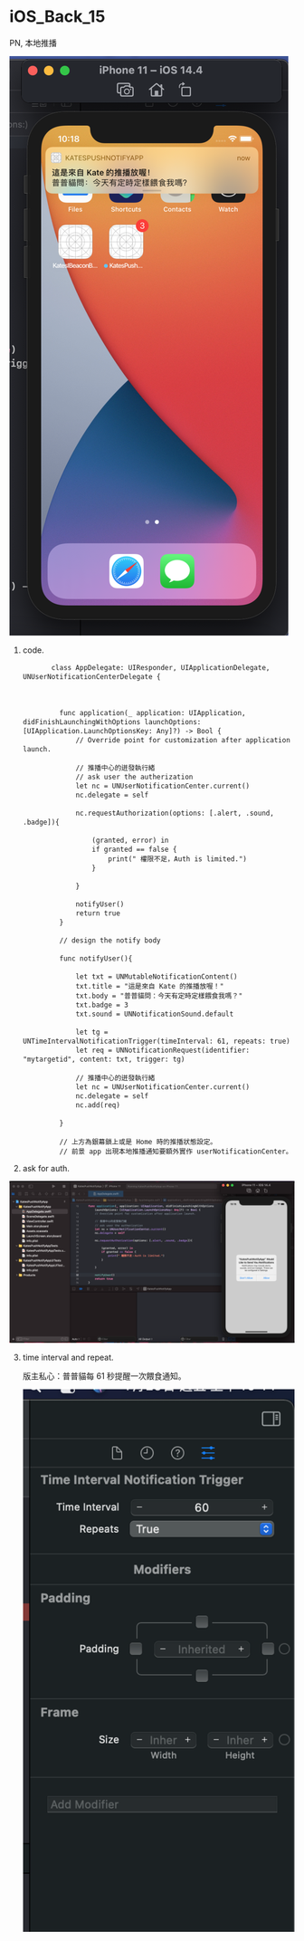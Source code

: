 # iOS_Back_15
PN, 本地推播


![](https://raw.githubusercontent.com/QueenieCplusplus/iOS_Back_15/main/output%202.png)


1. code.


              class AppDelegate: UIResponder, UIApplicationDelegate, UNUserNotificationCenterDelegate {



                func application(_ application: UIApplication, didFinishLaunchingWithOptions launchOptions: [UIApplication.LaunchOptionsKey: Any]?) -> Bool {
                    // Override point for customization after application launch.

                    // 推播中心的迸發執行緒
                    // ask user the autherization
                    let nc = UNUserNotificationCenter.current()
                    nc.delegate = self

                    nc.requestAuthorization(options: [.alert, .sound, .badge]){

                        (granted, error) in
                        if granted == false {
                            print(" 權限不足，Auth is limited.")
                        }

                    }

                    notifyUser()
                    return true
                }

                // design the notify body

                func notifyUser(){

                    let txt = UNMutableNotificationContent()
                    txt.title = "這是來自 Kate 的推播放喔！"
                    txt.body = "普普貓問：今天有定時定樣餵食我嗎？"
                    txt.badge = 3
                    txt.sound = UNNotificationSound.default

                    let tg = UNTimeIntervalNotificationTrigger(timeInterval: 61, repeats: true)
                    let req = UNNotificationRequest(identifier: "mytargetid", content: txt, trigger: tg)

                    // 推播中心的迸發執行緒
                    let nc = UNUserNotificationCenter.current()
                    nc.delegate = self
                    nc.add(req)

                }

                // 上方為銀幕鎖上或是 Home 時的推播狀態設定。
                // 前景 app 出現本地推播通知要額外實作 userNotificationCenter。


2. ask for auth.

  ![](https://raw.githubusercontent.com/QueenieCplusplus/iOS_Back_15/main/output%201.png)

3. time interval and repeat.

    版主私心：普普貓每 61 秒提醒一次餵食通知。

    ![](https://raw.githubusercontent.com/QueenieCplusplus/iOS_Back_15/main/timeInterval.png)
